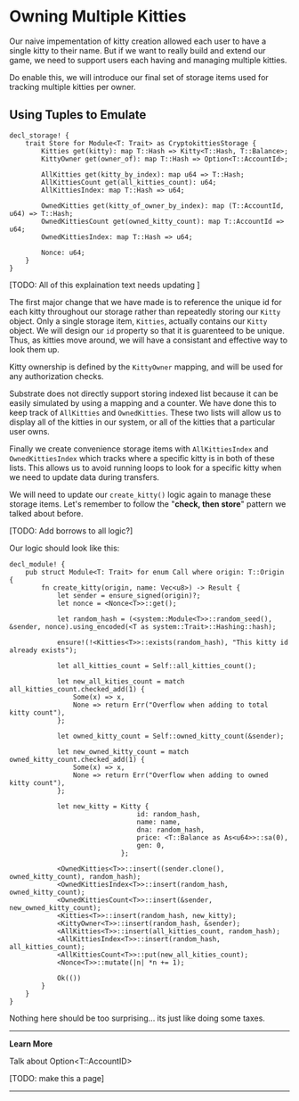 Owning Multiple Kitties
===

Our naive impementation of kitty creation allowed each user to have a single kitty to their name. But if we want to really build and extend our game, we need to support users each having and managing multiple kitties.

Do enable this, we will introduce our final set of storage items used for tracking multiple kitties per owner.

## Using Tuples to Emulate 

```
decl_storage! {
    trait Store for Module<T: Trait> as CryptokittiesStorage {
        Kitties get(kitty): map T::Hash => Kitty<T::Hash, T::Balance>;
        KittyOwner get(owner_of): map T::Hash => Option<T::AccountId>;

        AllKitties get(kitty_by_index): map u64 => T::Hash;
        AllKittiesCount get(all_kitties_count): u64;
        AllKittiesIndex: map T::Hash => u64;

        OwnedKitties get(kitty_of_owner_by_index): map (T::AccountId, u64) => T::Hash;
        OwnedKittiesCount get(owned_kitty_count): map T::AccountId => u64;
        OwnedKittiesIndex: map T::Hash => u64;
        
        Nonce: u64;
    }
}
```

[TODO: All of this explaination text needs updating ]

The first major change that we have made is to reference the unique id for each kitty throughout our storage rather than repeatedly storing our `Kitty` object. Only a single storage item, `Kitties`, actually contains our `Kitty` object. We will design our `id` property so that it is guarenteed to be unique. Thus, as kitties move around, we will have a consistant and effective way to look them up.

Kitty ownership is defined by the `KittyOwner` mapping, and will be used for any authorization checks.

Substrate does not directly support storing indexed list because it can be easily simulated by using a mapping and a counter. We have done this to keep track of `AllKitties` and `OwnedKitties`. These two lists will allow us to display all of the kitties in our system, or all of the kitties that a particular user owns.

Finally we create convenience storage items with `AllKittiesIndex` and `OwnedKittiesIndex` which tracks where a specific kitty is in both of these lists. This allows us to avoid running loops to look for a specific kitty when we need to update data during transfers.

We will need to update our `create_kitty()` logic again to manage these storage items. Let's remember to follow the "**check, then store**" pattern we talked about before.

[TODO: Add borrows to all logic?]

Our logic should look like this:

```
decl_module! {
    pub struct Module<T: Trait> for enum Call where origin: T::Origin {
        fn create_kitty(origin, name: Vec<u8>) -> Result {
            let sender = ensure_signed(origin)?;
            let nonce = <Nonce<T>>::get();

            let random_hash = (<system::Module<T>>::random_seed(), &sender, nonce).using_encoded(<T as system::Trait>::Hashing::hash);

            ensure!(!<Kitties<T>>::exists(random_hash), "This kitty id already exists");

            let all_kitties_count = Self::all_kitties_count();

            let new_all_kities_count = match all_kitties_count.checked_add(1) {
                Some(x) => x,
                None => return Err("Overflow when adding to total kitty count"),
            };

            let owned_kitty_count = Self::owned_kitty_count(&sender);

            let new_owned_kitty_count = match owned_kitty_count.checked_add(1) {
                Some(x) => x,
                None => return Err("Overflow when adding to owned kitty count"),
            };

            let new_kitty = Kitty {
                                id: random_hash,
                                name: name,
                                dna: random_hash,
                                price: <T::Balance as As<u64>>::sa(0),
                                gen: 0,
                            };

            <OwnedKitties<T>>::insert((sender.clone(), owned_kitty_count), random_hash);
            <OwnedKittiesIndex<T>>::insert(random_hash, owned_kitty_count);
            <OwnedKittiesCount<T>>::insert(&sender, new_owned_kitty_count);
            <Kitties<T>>::insert(random_hash, new_kitty);
            <KittyOwner<T>>::insert(random_hash, &sender);
            <AllKitties<T>>::insert(all_kitties_count, random_hash);
            <AllKittiesIndex<T>>::insert(random_hash, all_kitties_count);
            <AllKittiesCount<T>>::put(new_all_kities_count);
            <Nonce<T>>::mutate(|n| *n += 1);

            Ok(())
        }
    }
}
```

Nothing here should be too surprising... its just like doing some taxes.

---
**Learn More**

Talk about Option<T::AccountID>

[TODO: make this a page]

---
